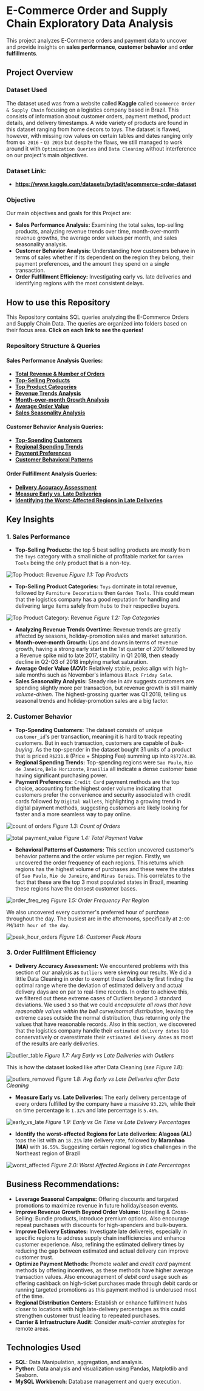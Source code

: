 # E-Commerce Order and Supply Chain Exploratory Data Analysis
This project analyzes E-Commerce orders and payment data to uncover and provide insights on **sales performance**, **customer behavior** and **order fulfillments**.

## Project Overview

### Dataset Used
The dataset used was from a website called **Kaggle** called `Ecommerce Order & Supply Chain` focusing on a logistics company based in Brazil. This consists of information about customer orders, payment method, product details, and delivery timestamps. A wide variety of products are found in this dataset ranging from home decors to toys. The dataset is flawed, however, with missing row values on certain tables and dates ranging only from `Q4 2016` - `Q3 2018` but despite the flaws, we still managed to work around it with `Optimization Queries` and `Data Cleaning` without interference on our project's main objectives.

### Dataset Link: 
- **https://www.kaggle.com/datasets/bytadit/ecommerce-order-dataset**

### Objective
Our main objectives and goals for this Project are:
- **Sales Performance Analysis:** Examining the total sales, top-selling products, analyzing revenue trends over time, month-over-month revenue growths, the average order values per month, and sales seasonality analysis.
- **Customer Behavior Analysis:** Understanding how customers behave in terms of sales whether if its dependent on the region they belong, their payment preferences, and the amount they spend on a single transaction.
- **Order Fulfillment Efficiency:** Investigating early vs. late deliveries and identifying regions with the most consistent delays.

## How to use this Repository
This Repository contains SQL queries analyzing the E-Commerce Orders and Supply Chain Data. The queries are organized into folders based on their focus area. **Click on each link to see the queries!**

### Repository Structure & Queries
#### Sales Performance Analysis Queries:
- **[Total Revenue & Number of Orders](https://github.com/cartiace0004/Portfolio/blob/main/E-Commerce-Order-Supply-Chain-Analysis/Sales-Performance-Analysis-Queries/total_revenue.sql)**
- **[Top-Selling Products](https://github.com/cartiace0004/Portfolio/blob/main/E-Commerce-Order-Supply-Chain-Analysis/Sales-Performance-Analysis-Queries/top_selling_products.sql)**
- **[Top Product Categories](https://github.com/cartiace0004/Portfolio/blob/main/E-Commerce-Order-Supply-Chain-Analysis/Sales-Performance-Analysis-Queries/top_product_categories.sql)**
- **[Revenue Trends Analysis](https://github.com/cartiace0004/Portfolio/blob/main/E-Commerce-Order-Supply-Chain-Analysis/Sales-Performance-Analysis-Queries/revenue_trends_analysis.sql)**
- **[Month-over-month Growth Analysis](https://github.com/cartiace0004/Portfolio/blob/main/E-Commerce-Order-Supply-Chain-Analysis/Sales-Performance-Analysis-Queries/month-over-month-growth.sql)**
- **[Average Order Value](https://github.com/cartiace0004/Portfolio/blob/main/E-Commerce-Order-Supply-Chain-Analysis/Sales-Performance-Analysis-Queries/average-order-value.sql)**
- **[Sales Seasonality Analysis](https://github.com/cartiace0004/Portfolio/blob/main/E-Commerce-Order-Supply-Chain-Analysis/Sales-Performance-Analysis-Queries/sales-seasonality-analysis.sql)**

#### Customer Behavior Analysis Queries:
- **[Top-Spending Customers](https://github.com/cartiace0004/Portfolio/blob/main/E-Commerce-Order-Supply-Chain-Analysis/Customer-Behavior-Queries/top_spender_customer.sql)**
- **[Regional Spending Trends](https://github.com/cartiace0004/Portfolio/blob/main/E-Commerce-Order-Supply-Chain-Analysis/Customer-Behavior-Queries/regional_spending_trends.sql)**
- **[Payment Preferences](https://github.com/cartiace0004/Portfolio/blob/main/E-Commerce-Order-Supply-Chain-Analysis/Customer-Behavior-Queries/payment_preferences.sql)**
- **[Customer Behavioral Patterns](https://github.com/cartiace0004/Portfolio/blob/main/E-Commerce-Order-Supply-Chain-Analysis/Customer-Behavior-Queries/customer_behavioral_patterns.sql)**

#### Order Fulfillment Analysis Queries:
- **[Delivery Accuracy Assessment](https://github.com/cartiace0004/Portfolio/blob/main/E-Commerce-Order-Supply-Chain-Analysis/Order-Fulfillment-Efficiencies-Queries/delivery_accuracy_assessment.sql)**
- **[Measure Early vs. Late Deliveries](https://github.com/cartiace0004/Portfolio/blob/main/E-Commerce-Order-Supply-Chain-Analysis/Order-Fulfillment-Efficiencies-Queries/measure_early_vs_late_deliveries.sql)**
- **[Identifying the Worst-Affected Regions in Late Deliveries](https://github.com/cartiace0004/Portfolio/blob/main/E-Commerce-Order-Supply-Chain-Analysis/Order-Fulfillment-Efficiencies-Queries/identify_the_worst_affected_regions_for_late_deliveries.sql)**

## Key Insights

### 1. Sales Performance
- **Top-Selling Products:** the top 5 best selling products are mostly from the `Toys` category with a small niche of profitable market for `Garden Tools` being the only product that is a non-toy.

![Top Product: Revenue](plots/top_prod_revenue.png)
*Figure 1.1: Top Products*

- **Top-Selling Product Categories:** `Toys` dominate in total revenue, followed by `Furniture Decorations` then `Garden Tools`. This could mean that the logistics company has a good reputation for handling and delivering large items safely from hubs to their respective buyers.

![Top Product Category: Revenue](plots/top_prod_cat_revenue.png)
*Figure 1.2: Top Categories*

- **Analyzing Revenue Trends Overtime:** Revenue trends are greatly affected by seasons, holiday-promotion sales and market saturation.
- **Month-over-month Growth:** Ups and downs in terms of revenue growth, having a strong early start in the 1st quarter of 2017 followed by a Revenue spike mid to late 2017, stability in Q1 2018, then steady decline in Q2-Q3 of 2018 implying market saturation.
- **Average Order Value (AOV):** Relatively stable, peaks align with high-sale months such as November's infamous `Black Friday Sale`.
- **Sales Seasonality Analysis:** Steady rise in `AOV` suggests customers are spending slightly more per transaction, but revenue growth is still mainly *volume-driven*. The highest-grossing quarter was Q1 2018, telling us seasonal trends and holiday-promotion sales are a big factor.

### 2. Customer Behavior
- **Top-Spending Customers:** The dataset consists of unique `customer_id`'s per transaction, meaning it is hard to track repeating customers. But in each transaction, customers are capable of *bulk-buying*. As the top-spender in the dataset bought 31 units of a product that is priced `R$231.8` (Price + Shipping Fee) summing up into `R$7274.88`.
- **Regional Spending Trends:** Top-spending regions were `Sao Paulo`, `Rio de Janeiro`, `Belo Horizonte`, `Brasilia` all indicate a dense customer base having significant purchasing power.
- **Payment Preferences:** `Credit Card` payment methods are the top choice, accounting forthe highest order volume indicating that customers prefer the convenience and security associated with credit cards followed by `Digital Wallets`, highlighting a growing trend in digital payment methods, suggesting customers are likely looking for faster and a more seamless way to pay online.

![count of orders](plots/count_of_orders.png)
*Figure 1.3: Count of Orders*

![total payment_value](plots/total_payment_value.png)
*Figure 1.4: Total Payment Value*

- **Behavioral Patterns of Customers:** This section uncovered customer's behavior patterns and the order volume per region. Firstly, we uncovered the order frequency of each regions. This returns which regions has the highest volume of purchases and these were the states of `Sao Paulo`, `Rio de Janeiro`, and `Minas Gerais`. This correlates to the fact that these are the top 3 most populated states in Brazil, meaning these regions have the densest customer bases.

![order_freq_reg](plots/order_freq_reg.png)
*Figure 1.5: Order Frequency Per Region*

We also uncovered every customer's preferred hour of purchase throughout the day. The busiest are in the afternoons, specifically at `2:00 PM`/`14th hour of the day`.

![peak_hour_orders](plots/peak_hour_plot.png)
*Figure 1.6: Customer Peak Hours*

### 3. Order Fullfilment Efficiency
- **Delivery Accuracy Assessment:** We encountered problems with this section of our analysis as `Outliers` were skewing our results. We did a little Data Cleaning in order to exempt these Outliers by first finding the optimal range where the deviation of estimated delivery and actual delivery days are on par to real-time records. In order to achieve this, we filtered out these extreme cases of Outliers beyond 3 standard deviations. We used `3` so that we could *encapsulate all rows that have reasonable values within the bell curve/normal distribution*, leaving the extreme cases outside the normal distribution, thus returning only the values that have reasonable records. Also in this section, we discovered that the logistics company handle their `estimated delivery dates` too conservatively or overestimate their `estimated delivery dates` as most of the results are early deliveries.

![outlier_table](plots/outliers.png)
*Figure 1.7: Avg Early vs Late Deliveries with Outliers*

This is how the dataset looked like after Data Cleaning (*see Figure 1.8*):

![outlers_removed](plots/outliers_removed.png)
*Figure 1.8: Avg Early vs Late Deliveries after Data Cleaning*


- **Measure Early vs. Late Deliveries:** The early delivery percentage of every orders fulfilled by the company have a massive `93.22%`, while their on time percentage is `1.32%` and late percentage is `5.46%`.

![early_vs_late](plots/early_vs_late.png)
*Figure 1.9: Early vs On Time vs Late Delivery Percentages*
- **Identify the worst-affected Regions for Late deliveries:** **Alagoas (AL)** tops the list with an `18.21%` late delivery rate, followed by **Maranhao (MA)** with `16.55%`. Suggesting certain regional logistics challenges in the Northeast region of Brazil

![worst_affected](plots/worst_affected.png)
*Figure 2.0: Worst Affected Regions in Late Percentages*

## Business Recommendations:
- **Leverage Seasonal Campaigns:** Offering discounts and targeted promotions to maximize revenue in future holiday/season events.
- **Improve Revenue Growth Beyond Order Volume:** Upselling & Cross-Selling: Bundle products, introduce premium options. Also encourage repeat purchases with discounts for high-spenders and bulk-buyers.
- **Improve Delivery Estimates:** Investigate late delivereis, especially in specific regions to address supply chain inefficiencies and enhance customer experience. Also, refining the estimated delivery times by reducing the gap between estimated and actual delivery can improve customer trust.
- **Optimize Payment Methods:** Promote *wallet* and *credit card* payment methods by offering incentives, as these methods have higher average transaction values. Also encouragement of *debit card* usage such as offering cashback on high-ticket purchases made through debit cards or running targeted promotions as this payment method is underused most of the time. 
- **Regional Distribution Centers:** Establish or enhance fulfillment hubs closer to locations with high late-delivery percentages as this could strengthen customer trust leading to repeated purchases.
- **Carrier & Infrastructure Audit:** Consider *multi-carrier strategies* for remote areas. 

## Technologies Used
- **SQL**: Data Manipulation, aggregation, and analysis.
- **Python**: Data analysis and visualization using Pandas, Matplotlib and Seaborn.
- **MySQL Workbench**: Database management and query execution.
